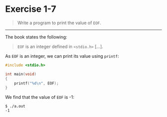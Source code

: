 # Exercise 1-7

> Write a program to print the value of `EOF`.

---

The book states the following:

> `EOF` is an integer defined in `<stdio.h>` […].

As `EOF` is an integer, we can print its value using `printf`:
```c
#include <stdio.h>

int main(void)
{
	printf("%d\n", EOF);
}
```
We find that the value of `EOF` is -1:
```text
$ ./a.out
-1
```
